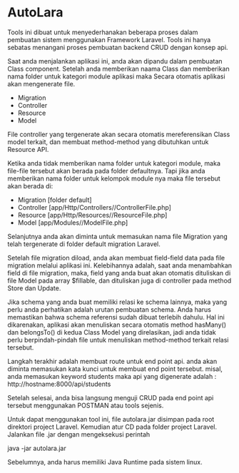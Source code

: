 # AutoLara


Tools ini dibuat untuk menyederhanakan beberapa proses dalam 
pembuatan sistem menggunakan Framework Laravel. Tools ini hanya
sebatas menangani proses pembuatan backend CRUD dengan konsep api.

Saat anda menjalankan aplikasi ini,
anda akan dipandu dalam pembuatan Class component. Setelah anda
memberikan naama Class dan memberikan nama folder untuk kategori module aplikasi
maka Secara otomatis aplikasi akan mengenerate file.
- Migration 
- Controller
- Resource
- Model

File controller yang tergenerate akan secara otomatis mereferensikan Class model terkait,
dan membuat method-method yang dibutuhkan untuk Resource API.

Ketika anda tidak memberikan nama folder untuk kategori module, maka file-file tersebut
akan berada pada folder defaultnya. Tapi jika anda memberikan nama folder untuk kelompok
module nya maka file tersebut akan berada di:

- Migration [folder default]
- Controller [app/Http/Controllers/<nama module>/ControllerFile.php]
- Resource [app/Http/Resources/<nama module>/ResourceFile.php]
- Model [app/Modules/<nama module>/ModelFile.php]
  
Selanjutnya anda akan diminta untuk memasukan nama file Migration yang telah tergenerate
di folder default migration Laravel.

Setelah file migration diload, anda akan membuat field-field data pada file migration 
melalui aplikasi ini. Kelebihannya adalah, saat anda menambahkan field di file migration,
maka, field yang anda buat akan otomatis dituliskan di file Model pada array $fillable,
dan dituliskan juga di controller pada method Store dan Update.

Jika schema yang anda buat memiliki relasi ke schema lainnya, maka yang perlu anda perhatikan
adalah urutan pembuatan schema. Anda harus memastikan bahwa schema referensi sudah dibuat terlebih
dahulu. Hal ini dikarenakan, aplikasi akan menuliskan secara otomatis method hasMany() dan belongsTo()
di kedua Class Model yang direlasikan, jadi anda tidak perlu berpindah-pindah file untuk menuliskan 
method-method terkait relasi tersebut.

Langkah terakhir adalah membuat route untuk end point api. anda akan diminta memasukan
kata kunci untuk membuat end point tersebut. misal, anda memasukan keyword students
maka api yang digenerate adalah : http://hostname:8000/api/students

Setelah selesai, anda bisa langsung menguji CRUD pada end point api tersebut menggunakan POSTMAN
atau tools sejenis.

Untuk dapat menggunakan tool ini, file autolara.jar disimpan pada
root direktori project Laravel. Kemudian atur CD pada folder project Laravel.
Jalankan file .jar dengan mengeksekusi perintah

java -jar autolara.jar

Sebelumnya, anda harus memiliki Java Runtime pada sistem linux.


